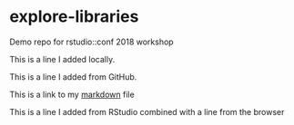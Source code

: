 # explore-libraries
Demo repo for rstudio::conf 2018 workshop

This is a line I added locally.

This is a line I added from GitHub.

This is a link to my [markdown](01_explore-libraries_spartan.md) file


This is a line I added from RStudio combined with a line from the browser

